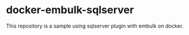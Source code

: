 # docker-embulk-sqlserver
This repository is a sample using sqlserver plugin with embulk on docker.
